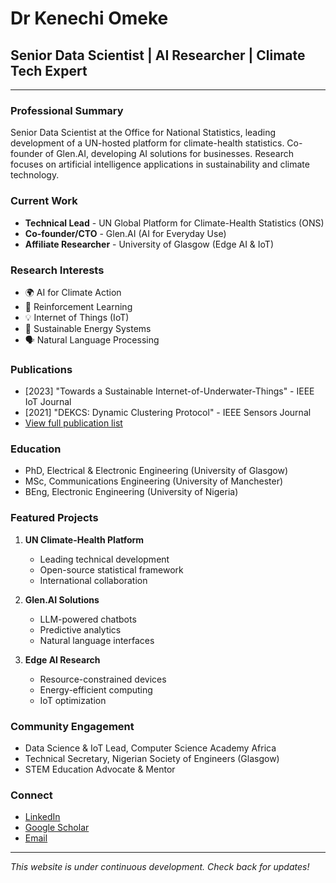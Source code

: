 # Dr Kenechi Omeke
## Senior Data Scientist | AI Researcher | Climate Tech Expert

---
### Professional Summary
Senior Data Scientist at the Office for National Statistics, leading development of a UN-hosted platform for climate-health statistics. Co-founder of Glen.AI, developing AI solutions for businesses. Research focuses on artificial intelligence applications in sustainability and climate technology.

### Current Work
- **Technical Lead** - UN Global Platform for Climate-Health Statistics (ONS)
- **Co-founder/CTO** - Glen.AI (AI for Everyday Use)
- **Affiliate Researcher** - University of Glasgow (Edge AI & IoT)

### Research Interests
- 🌍 AI for Climate Action
- 🤖 Reinforcement Learning
- 💡 Internet of Things (IoT)
- 🔋 Sustainable Energy Systems
- 🗣️ Natural Language Processing

### Publications
- [2023] "Towards a Sustainable Internet-of-Underwater-Things" - IEEE IoT Journal
- [2021] "DEKCS: Dynamic Clustering Protocol" - IEEE Sensors Journal
- [View full publication list](https://scholar.google.com/citations?user=AVOJbh4AAAAJ&hl=en&oi=ao)

### Education
- PhD, Electrical & Electronic Engineering (University of Glasgow)
- MSc, Communications Engineering (University of Manchester)
- BEng, Electronic Engineering (University of Nigeria)

### Featured Projects
1. **UN Climate-Health Platform**
   - Leading technical development
   - Open-source statistical framework
   - International collaboration

2. **Glen.AI Solutions**
   - LLM-powered chatbots
   - Predictive analytics
   - Natural language interfaces

3. **Edge AI Research**
   - Resource-constrained devices
   - Energy-efficient computing
   - IoT optimization

### Community Engagement
- Data Science & IoT Lead, Computer Science Academy Africa
- Technical Secretary, Nigerian Society of Engineers (Glasgow)
- STEM Education Advocate & Mentor

### Connect
- [LinkedIn](www.linkedin.com/in/kenomeke)
- [Google Scholar](https://scholar.google.com/citations?user=AVOJbh4AAAAJ&hl=en&oi=ao)
- [Email](mailomeke@gmail.com)

---
*This website is under continuous development. Check back for updates!*
